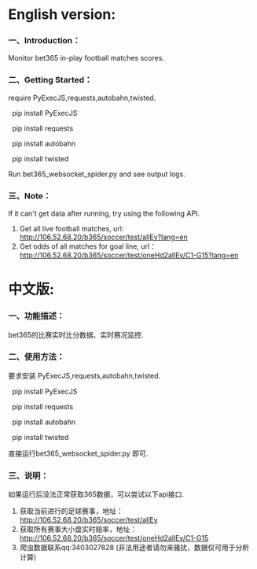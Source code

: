   
    
# English version:

### 一、Introduction：
Monitor bet365 in-play football matches scores.

### 二、Getting Started：
require PyExecJS,requests,autobahn,twisted. 
  
  
&nbsp;&nbsp;pip install PyExecJS  

&nbsp;&nbsp;pip install requests  

&nbsp;&nbsp;pip install autobahn  

&nbsp;&nbsp;pip install twisted
  
  
Run bet365_websocket_spider.py and see output logs.

### 三、Note：
If it can't get data after running, try using the following API.

1. Get all live football matches, url: http://106.52.68.20/b365/soccer/test/allEv?lang=en
2. Get odds of all matches for goal line, url： http://106.52.68.20/b365/soccer/test/oneHd2allEv/C1-G15?lang=en
    
    
# 中文版:

### 一、功能描述：
bet365的比赛实时比分数据、实时赛况监控.

### 二、使用方法：
要求安装 PyExecJS,requests,autobahn,twisted.
  
  
&nbsp;&nbsp;pip install PyExecJS

&nbsp;&nbsp;pip install requests  

&nbsp;&nbsp;pip install autobahn

&nbsp;&nbsp;pip install twisted
  
  
直接运行bet365_websocket_spider.py 即可.

### 三、说明：
如果运行后没法正常获取365数据，可以尝试以下api接口.

1. 获取当前进行的足球赛事，地址： http://106.52.68.20/b365/soccer/test/allEv
2. 获取所有赛事大小盘实时赔率，地址： http://106.52.68.20/b365/soccer/test/oneHd2allEv/C1-G15
3. 爬虫数据联系qq:3403027828 (非法用途者请勿来骚扰，数据仅可用于分析计算)

